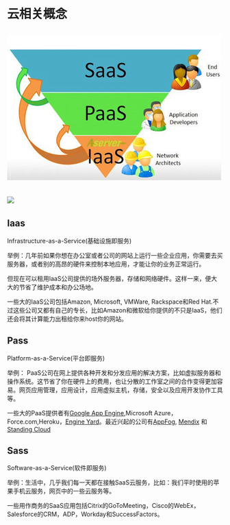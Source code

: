 # 云相关概念

## ![](../.gitbook/assets/IaasPaasSaas.png)

## ![](../.gitbook/assets/云.png)

## Iaas

Infrastructure-as-a-Service\(基础设施即服务\)

举例：几年前如果你想在办公室或者公司的网站上运行一些企业应用，你需要去买服务器，或者别的高昂的硬件来控制本地应用，才能让你的业务正常运行。

但现在可以租用IaaS公司提供的场外服务器，存储和网络硬件。这样一来，便大大的节省了维护成本和办公场地。

一些大的IaaS公司包括Amazon, Microsoft, VMWare, Rackspace和Red Hat.不过这些公司又都有自己的专长，比如Amazon和微软给你提供的不只是IaaS，他们还会将其计算能力出租给你来host你的网站。

## Pass

Platform-as-a-Service\(平台即服务\)

举例： PaaS公司在网上提供各种开发和分发应用的解决方案，比如虚拟服务器和操作系统。这节省了你在硬件上的费用，也让分散的工作室之间的合作变得更加容易。网页应用管理，应用设计，应用虚拟主机，存储，安全以及应用开发协作工具等。

一些大的PaaS提供者有[Google App Engine](http://venturebeat.com/2011/11/14/cloud-iaas-paas-saas/),Microsoft Azure，Force.com,Heroku，[Engine Yard](http://venturebeat.com/2011/08/23/engine-yard-acquires-orchestra/)。最近兴起的公司有[AppFog](http://venturebeat.com/2011/08/11/appfog-raises-8m-to-host-powerful-web-apps-in-the-cloud/), [Mendix](http://venturebeat.com/2011/10/31/mendix-grabs-13m-to-fuel-fast-enterprise-app-development/) 和 [Standing Cloud](http://venturebeat.com/2011/11/10/standing-cloud-cloud-app-management/)

## Sass

Software-as-a-Service\(软件即服务\)

举例：生活中，几乎我们每一天都在接触SaaS云服务，比如：我们平时使用的苹果手机云服务，网页中的一些云服务等。

一些用作商务的SaaS应用包括Citrix的GoToMeeting，Cisco的WebEx，Salesforce的CRM，ADP，Workday和SuccessFactors。

